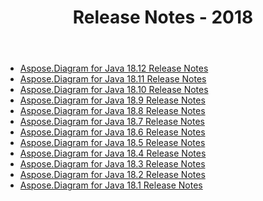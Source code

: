 ﻿---
title: Release Notes - 2018
type: docs
weight: 30
url: /sv/java/release-notes-2018/
---
- [Aspose.Diagram for Java 18.12 Release Notes](/diagram/sv/java/aspose-diagram-for-java-18-12-release-notes/)
- [Aspose.Diagram for Java 18.11 Release Notes](/diagram/sv/java/aspose-diagram-for-java-18-11-release-notes/)
- [Aspose.Diagram for Java 18.10 Release Notes](/diagram/sv/java/aspose-diagram-for-java-18-10-release-notes/)
- [Aspose.Diagram for Java 18.9 Release Notes](/diagram/sv/java/aspose-diagram-for-java-18-9-release-notes/)
- [Aspose.Diagram for Java 18.8 Release Notes](/diagram/sv/java/aspose-diagram-for-java-18-8-release-notes/)
- [Aspose.Diagram for Java 18.7 Release Notes](/diagram/sv/java/aspose-diagram-for-java-18-7-release-notes/)
- [Aspose.Diagram for Java 18.6 Release Notes](/diagram/sv/java/aspose-diagram-for-java-18-6-release-notes/)
- [Aspose.Diagram for Java 18.5 Release Notes](/diagram/sv/java/aspose-diagram-for-java-18-5-release-notes/)
- [Aspose.Diagram for Java 18.4 Release Notes](/diagram/sv/java/aspose-diagram-for-java-18-4-release-notes/)
- [Aspose.Diagram for Java 18.3 Release Notes](/diagram/sv/java/aspose-diagram-for-java-18-3-release-notes/)
- [Aspose.Diagram for Java 18.2 Release Notes](/diagram/sv/java/aspose-diagram-for-java-18-2-release-notes/)
- [Aspose.Diagram for Java 18.1 Release Notes](/diagram/sv/java/aspose-diagram-for-java-18-1-release-notes/)
